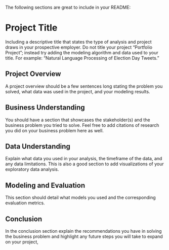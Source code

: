 The following sections are great to include in your README: 

# Project Title

Including a descriptive title that states the type of analysis and project draws in your prospective employer. Do not title your project “Portfolio Project”; instead try adding the modeling algorithm and data used to your title. For example: “Natural Language Processing of Election Day Tweets.”

## Project Overview

A project overview should be a few sentences long stating the problem you solved, what data was used in the project, and your modeling results. 

## Business Understanding 

You should have a section that showcases the stakeholder(s) and the business problem you tried to solve. Feel free to add citations of research you did on your business problem here as well. 

## Data Understanding 

Explain what data you used in your analysis, the timeframe of the data, and any data limitations. This is also a good section to add visualizations of your exploratory data analysis. 

## Modeling and Evaluation 

This section should detail what models you used and the corresponding evaluation metrics. 

## Conclusion

In the conclusion section explain the recommendations you have in solving the business problem and highlight any future steps you will take to expand on your project, 
